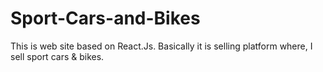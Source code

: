 # Sport-Cars-and-Bikes
This is web site based on React.Js. Basically it is selling platform where, I sell sport cars &amp; bikes.
